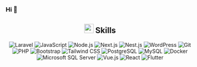 ### Hi 👋

<h2 align="center"><img src="https://media2.giphy.com/media/QssGEmpkyEOhBCb7e1/giphy.gif?cid=ecf05e47a0n3gi1bfqntqmob8g9aid1oyj2wr3ds3mg700bl&rid=giphy.gif" width ="25"> Skills</h2>

<div align="center">
        
![Laravel](https://img.shields.io/badge/Laravel-FF2D20?style=for-the-badge&labelColor=black&logo=laravel&logoColor=white)
![JavaScript](https://img.shields.io/badge/JavaScript-F0DB4F?style=for-the-badge&labelColor=black&logo=javascript&logoColor=F0DB4F)
![Node.js](https://img.shields.io/badge/Node.js-3C873A?style=for-the-badge&labelColor=black&logo=node.js&logoColor=3C873A)
![Next.js](https://img.shields.io/badge/Next.js-000000?style=for-the-badge&labelColor=black&logo=next.js&logoColor=white)
![Nest.js](https://img.shields.io/badge/Nest.js-E0234E?style=for-the-badge&labelColor=black&logo=nestjs&logoColor=E0234E)
![WordPress](https://img.shields.io/badge/WordPress-21759B?style=for-the-badge&labelColor=black&logo=wordpress&logoColor=white)
![Git](https://img.shields.io/badge/Git-F05032?style=for-the-badge&labelColor=black&logo=git&logoColor=white)
![PHP](https://img.shields.io/badge/PHP-777BB4?style=for-the-badge&labelColor=black&logo=php&logoColor=white)
![Bootstrap](https://img.shields.io/badge/Bootstrap-563D7C?style=for-the-badge&labelColor=black&logo=bootstrap&logoColor=white)
![Tailwind CSS](https://img.shields.io/badge/Tailwind_CSS-38B2AC?style=for-the-badge&labelColor=black&logo=tailwindcss&logoColor=38B2AC)
![PostgreSQL](https://img.shields.io/badge/PostgreSQL-336791?style=for-the-badge&labelColor=black&logo=postgresql&logoColor=white)
![MySQL](https://img.shields.io/badge/MySQL-4479A1?style=for-the-badge&labelColor=black&logo=mysql&logoColor=white)
![Docker](https://img.shields.io/badge/Docker-2496ED?style=for-the-badge&labelColor=black&logo=docker&logoColor=white)
![Microsoft SQL Server](https://img.shields.io/badge/Microsoft_SQL_Server-CC2927?style=for-the-badge&labelColor=black&logo=microsoft-sql-server&logoColor=white)
![Vue.js](https://img.shields.io/badge/Vue.js-4FC08D?style=for-the-badge&labelColor=black&logo=vue.js&logoColor=white)
![React](https://img.shields.io/badge/React-61DAFB?style=for-the-badge&labelColor=black&logo=react&logoColor=white)
![Flutter](https://img.shields.io/badge/Flutter-02569B?style=for-the-badge&labelColor=black&logo=flutter&logoColor=white)


</div>
